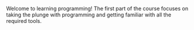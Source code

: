 Welcome to learning programming! The first part of the course focuses on taking the plunge with programming and getting familiar with all the required tools.
